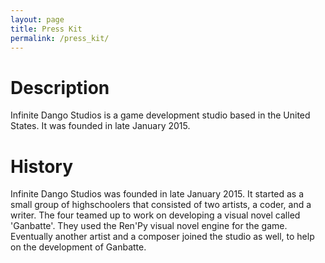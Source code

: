 ```yaml
---
layout: page
title: Press Kit
permalink: /press_kit/
---
```


# Description

Infinite Dango Studios is a game development studio based in the United States. It was founded in late January 2015.

# History

Infinite Dango Studios was founded in late January 2015. It started as a small group of highschoolers that consisted of two artists, a coder, and a writer. The four teamed up to work on developing a visual novel called 'Ganbatte'. They used the Ren'Py visual novel engine for the game. Eventually another artist and a composer joined the studio as well, to help on the development of Ganbatte.
